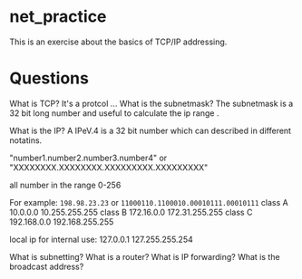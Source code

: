 # net_practice
This is an exercise about the basics of TCP/IP addressing.

# Questions
What is TCP?
It's a protcol ...
What is the subnetmask?
The subnetmask is a 32 bit long number and useful to calculate the ip range .

What is the IP?
A IPeV.4 is a 32 bit number which can described in different notatins.  

"number1.number2.number3.number4" or "XXXXXXXX.XXXXXXXX.XXXXXXXXX.XXXXXXXXX"

all number in the range 0-256

For example:
```198.98.23.23``` or ```11000110.1100010.00010111.00010111```
class A 10.0.0.0    10.255.255.255
class B 172.16.0.0  172.31.255.255
class C 192.168.0.0 192.168.255.255

local ip for internal use:
127.0.0.1 127.255.255.254


What is subnetting?
What is a router?
What is IP forwarding?
What is the broadcast address?
